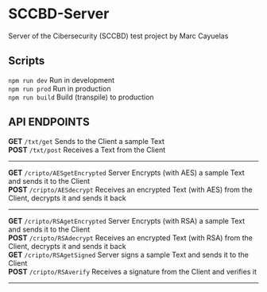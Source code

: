 # SCCBD-Server
Server of the Cibersecurity (SCCBD) test project by Marc Cayuelas  
  
## Scripts
`npm run dev` Run in development  
`npm run prod` Run in production  
`npm run build` Build (transpile) to production  
  
## API ENDPOINTS  
  
**GET** `/txt/get` Sends to the Client a sample Text  
**POST** `/txt/post` Receives a Text from the Client  
___
**GET** `/cripto/AESgetEncrypted` Server Encrypts (with AES) a sample Text and sends it to the Client  
**POST** `/cripto/AESdecrypt` Receives an encrypted Text (with AES) from the Client, decrypts it and sends it back  
___
**GET** `/cripto/RSAgetEncrypted` Server Encrypts (with RSA) a sample Text and sends it to the Client  
**POST** `/cripto/RSAdecrypt` Receives an encrypted Text (with RSA) from the Client, decrypts it and sends it back  
**GET** `/cripto/RSAgetSigned` Server signs a sample Text and sends it to the Client  
**POST** `/cripto/RSAverify` Receives a signature from the Client and verifies it  
___
  